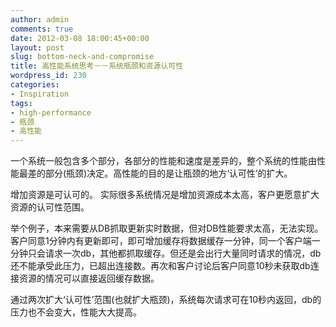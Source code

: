 ```yaml
---
author: admin
comments: true
date: 2012-03-08 18:00:45+00:00
layout: post
slug: bottom-neck-and-compromise
title: 高性能系统思考－－系统瓶颈和资源认可性
wordpress_id: 230
categories:
- Inspiration
tags:
- high-performance
- 瓶颈
- 高性能
---
```



一个系统一般包含多个部分，各部分的性能和速度是差异的，整个系统的性能由性能最差的部分(瓶颈)决定。高性能的目的是让瓶颈的地方‘认可性’的扩大。

增加资源是可认可的。
实际很多系统情况是增加资源成本太高，客户更愿意扩大资源的认可性范围。

举个例子，本来需要从DB抓取更新实时数据，但对DB性能要求太高，无法实现。客户同意1分钟内有更新即可，即可增加缓存将数据缓存一分钟，同一个客户端一分钟只会请求一次db，其他都抓取缓存。但还是会出行大量同时请求的情况，db还不能承受此压力，已超出连接数。再次和客户讨论后客户同意10秒未获取db连接资源的情况可以直接返回缓存数据。 

通过两次扩大‘认可性’范围(也就扩大瓶颈)，系统每次请求可在10秒内返回，db的压力也不会变大，性能大大提高。

